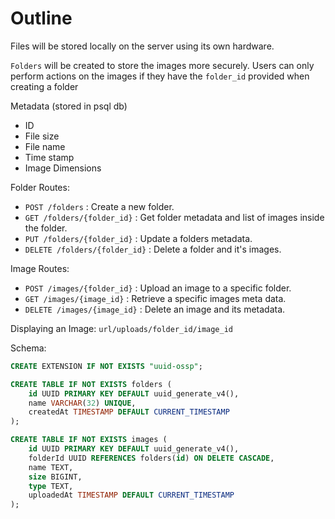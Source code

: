 # Outline


Files will be stored locally on the server using its own hardware.

`Folders` will be created to store the images more securely. Users can only perform actions on the images if they have the `folder_id` provided when creating a folder

Metadata (stored in psql db)
- ID
- File size
- File name
- Time stamp
- Image Dimensions


Folder Routes:
- `POST /folders` : Create a new folder.
- `GET /folders/{folder_id}` : Get folder metadata and list of images inside the folder.
- `PUT /folders/{folder_id}` : Update a folders metadata.
- `DELETE /folders/{folder_id}` : Delete a folder and it's images.


Image Routes:
- `POST /images/{folder_id}` : Upload an image to a specific folder.
- `GET /images/{image_id}` : Retrieve a specific images meta data.
- `DELETE /images/{image_id}` : Delete an image and its metadata.

Displaying an Image:
`url/uploads/folder_id/image_id`

Schema:
```sql
CREATE EXTENSION IF NOT EXISTS "uuid-ossp";

CREATE TABLE IF NOT EXISTS folders (
    id UUID PRIMARY KEY DEFAULT uuid_generate_v4(),
    name VARCHAR(32) UNIQUE,
    createdAt TIMESTAMP DEFAULT CURRENT_TIMESTAMP
);

CREATE TABLE IF NOT EXISTS images (
    id UUID PRIMARY KEY DEFAULT uuid_generate_v4(),
    folderId UUID REFERENCES folders(id) ON DELETE CASCADE,
    name TEXT,
    size BIGINT,
    type TEXT,
    uploadedAt TIMESTAMP DEFAULT CURRENT_TIMESTAMP
);
```
